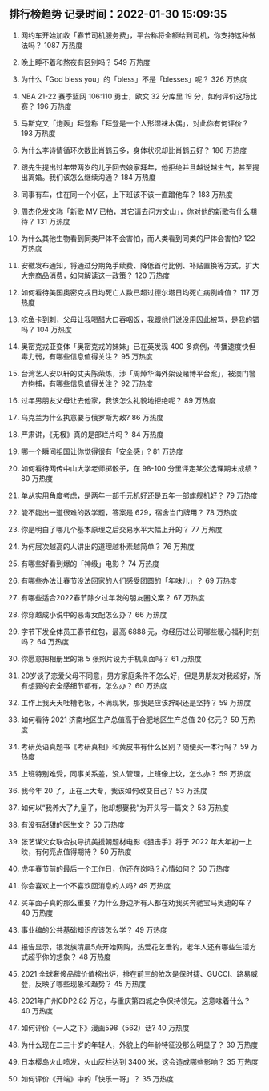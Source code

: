 
## 排行榜趋势 记录时间：2022-01-30 15:09:35
  
  1. 网约车开始加收「春节司机服务费」，平台称将全额给到司机，你支持这种做法吗？ 1087 万热度
    
  2. 晚上睡不着和熬夜有区别吗？ 549 万热度
    
  3. 为什么「God bless you」的「bless」不是「blesses」呢？ 326 万热度
    
  4. NBA 21-22 赛季篮网 106:110 勇士，欧文 32 分库里 19 分，如何评价这场比赛？ 196 万热度
    
  5. 马斯克又「炮轰」拜登称「拜登是一个人形湿袜木偶」，对此你有何评价？ 193 万热度
    
  6. 为什么李诗情循环次数比肖鹤云多，身体状况却比肖鹤云好？ 186 万热度
    
  7. 跟先生提出过年带两岁的儿子回去娘家拜年，他拒绝并且越说越生气，甚至提出离婚。我们该怎么继续沟通？ 184 万热度
    
  8. 同事有车，住在同一个小区，上下班该不该一直蹭他车？ 183 万热度
    
  9. 周杰伦发文称「新歌 MV 已拍，其它请去问方文山」，你对他的新歌有什么期待？ 131 万热度
    
  10. 为什么其他生物看到同类尸体不会害怕，而人类看到同类的尸体会害怕? 122 万热度
    
  11. 安徽发布通知，将通过分期免手续费、降低首付比例、补贴置换等方式，扩大大宗商品消费，如何解读这一政策？ 120 万热度
    
  12. 如何看待美国奥密克戎日均死亡人数已超过德尔塔日均死亡病例峰值？ 117 万热度
    
  13. 吃鱼卡到刺，父母让我喝醋大口吞咽饭，我跟他们说没用因此被骂，是我的错吗？ 104 万热度
    
  14. 奥密克戎亚变体「奥密克戎的妹妹」已在英发现 400 多病例，传播速度快但毒力弱，有哪些信息值得关注？ 95 万热度
    
  15. 台湾艺人安以轩的丈夫陈荣炼，涉「周焯华海外架设赌博平台案」，被澳门警方拘捕，有哪些信息值得关注？ 92 万热度
    
  16. 过年男朋友父母让去他家，我该怎么礼貌地拒绝呢？ 89 万热度
    
  17. 乌克兰为什么执意要与俄罗斯为敌? 86 万热度
    
  18. 严肃讲，《无极》真的是部烂片吗？ 84 万热度
    
  19. 哪一个瞬间祖国让你觉得很有「安全感」? 81 万热度
    
  20. 如何看待网传中山大学老师掷骰子，在 98-100 分里评定某公选课期末成绩？ 80 万热度
    
  21. 单从实用角度考虑，是两年一部千元机好还是五年一部旗舰机好？ 79 万热度
    
  22. 能不能出一道很难的数学题，答案是 629，宿舍当门牌用？ 78 万热度
    
  23. 你是明白了哪几个基本原理之后交易水平大幅上升的？ 77 万热度
    
  24. 为何层次越高的人讲出的道理越朴素越简单？ 76 万热度
    
  25. 有哪些好看到爆的「神级」电影？ 74 万热度
    
  26. 有哪些办法让春节没法回家的人们感受团圆的「年味儿」？ 69 万热度
    
  27. 有哪些适合2022春节除夕过年发的朋友圈文案？ 67 万热度
    
  28. 你穿越成小说中的恶毒女配怎么办？ 66 万热度
    
  29. 字节下发全体员工春节红包，最高 6888 元，你经历过公司哪些暖心福利时刻吗？ 64 万热度
    
  30. 你愿意把相册里的第 5 张照片设为手机桌面吗？ 61 万热度
    
  31. 20岁谈了恋爱父母不同意，男方家庭条件不怎么好，但是男朋友对我超好，所有想要的安全感细节都有，怎么办？ 60 万热度
    
  32. 工作上我天天吐槽老板，不满现状，那我是应该辞职还是坚持？ 59 万热度
    
  33. 如何看待 2021 济南地区生产总值高于合肥地区生产总值 20 亿元？ 59 万热度
    
  34. 考研英语真题书《考研真相》和黄皮书有什么区别？随便买一本行吗？ 59 万热度
    
  35. 上班特别难受，同事关系差，没人管理，上班像上坟，怎么办？ 59 万热度
    
  36. 我今年 20 了，正在上大专，我该如何改变自己？ 53 万热度
    
  37. 如何以“我养大了九皇子，他却想娶我”为开头写一篇文？ 53 万热度
    
  38. 有没有甜甜的医生文？ 50 万热度
    
  39. 张艺谋父女联合执导抗美援朝题材电影《狙击手》将于 2022 年大年初一上映，有何亮点值得期待？ 50 万热度
    
  40. 虎年春节前的最后一个工作日，你还在岗吗？心情如何？ 50 万热度
    
  41. 你会喜欢上一个不喜欢回消息的人吗? 49 万热度
    
  42. 买车面子真的那么重要？为什么身边所有人都在劝我买奔驰宝马奥迪的车？ 49 万热度
    
  43. 事业编的公共基础知识应该怎么学？ 49 万热度
    
  44. 报告显示，银发族清晨5点开始网购，热爱花艺垂钓，老年人还有哪些生活方式超乎你的想象？ 48 万热度
    
  45. 2021 全球奢侈品牌价值榜出炉，排在前三的依次是保时捷、GUCCI、路易威登，反映了哪些现象和趋势？ 45 万热度
    
  46. 2021年广州GDP2.82 万亿，与重庆第四城之争保持领先，这意味着什么？ 40 万热度
    
  47. 如何评价《一人之下》漫画598（562）话? 40 万热度
    
  48. 为什么现在二三十岁的年轻人，外貌上的年龄特征没那么明显了？ 39 万热度
    
  49. 日本樱岛火山喷发，火山灰柱达到 3400 米，这会造成哪些影响？ 35 万热度
    
  50. 如何评价《开端》中的「快乐一哥」？ 35 万热度
    